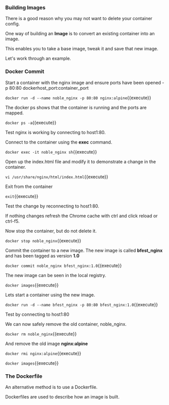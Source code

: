 ### Building Images

There is a good reason why you may not want to delete your container config.

One way of building an **Image** is to convert an existing container into an image.

This enables you to take a base image, tweak it and save that new image.

Let's work through an example.

### Docker Commit

Start a container with the nginx image and ensure ports have been opened -p 80:80 dockerhost_port:container_port

`docker run -d --name noble_nginx -p 80:80 nginx:alpine`{{execute}}

The docker ps shows that the container is running and the ports are mapped.

`docker ps -a`{{execute}}

Test nginx is working by connecting to host1:80.

Connect to the container using the **exec** command.

`docker exec -it noble_nginx sh`{{execute}}

Open up the index.html file and modify it to demonstrate a change in the container.

`vi /usr/share/nginx/html/index.html`{{execute}}

Exit from the container

`exit`{{execute}}

Test the change by reconnecting to host1:80.

If nothing changes refresh the Chrome cache with ctrl and click reload or ctrl-f5.

Now stop the container, but do not delete it.

`docker stop noble_nginx`{{execute}}

Commit the container to a new image. The new image is called **bfest_nginx** and has been tagged as version **1.0**

`docker commit noble_nginx bfest_nginx:1.0`{{execute}}

The new image can be seen in the local registry.

`docker images`{{execute}}

Lets start a container using the new image.

`docker run -d --name bfest_nginx -p 80:80 bfest_nginx:1.0`{{execute}}

Test by connecting to host1:80

We can now safely remove the old container, noble_nginx.

`docker rm noble_nginx`{{execute}}

And remove the old image **nginx:alpine**

`docker rmi nginx:alpine`{{execute}}

`docker images`{{execute}}

### The Dockerfile

An alternative method is to use a Dockerfile.

Dockerfiles are used to describe how an image is built.
